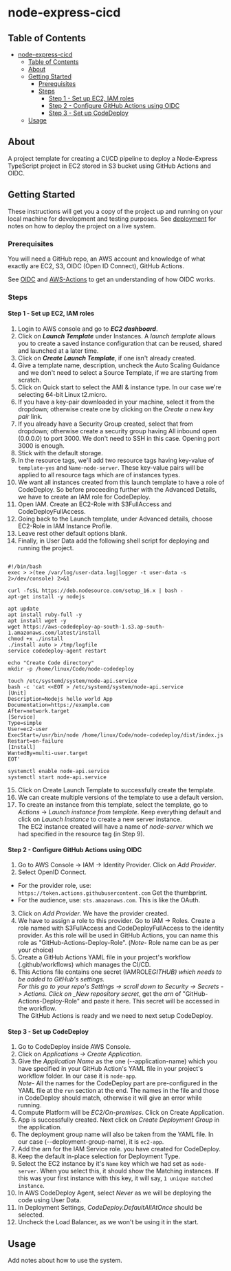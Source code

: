 # node-express-cicd

## Table of Contents

- [node-express-cicd](#node-express-cicd)
	- [Table of Contents](#table-of-contents)
	- [About ](#about-)
	- [Getting Started ](#getting-started-)
		- [Prerequisites](#prerequisites)
		- [Steps ](#steps-)
			- [Step 1 - Set up EC2, IAM roles](#step-1---set-up-ec2-iam-roles)
			- [Step 2 - Configure GitHub Actions using OIDC](#step-2---configure-github-actions-using-oidc)
			- [Step 3 - Set up CodeDeploy](#step-3---set-up-codedeploy)
	- [Usage ](#usage-)

## About <a name = "about"></a>

A project template for creating a CI/CD pipeline to deploy a Node-Express TypeScript project in EC2 stored in S3 bucket using GitHub Actions and OIDC.

## Getting Started <a name = "getting_started"></a>

These instructions will get you a copy of the project up and running on your local machine for development and testing purposes. See [deployment](#deployment) for notes on how to deploy the project on a live system.

### Prerequisites

You will need a GitHub repo, an AWS account and knowledge of what exactly are EC2, S3, OIDC (Open ID Connect), GitHub Actions.

See [OIDC](https://docs.github.com/en/actions/deployment/security-hardening-your-deployments/configuring-openid-connect-in-amazon-web-services) and [AWS-Actions](https://github.com/aws-actions/configure-aws-credentials) to get an understanding of how OIDC works.

### Steps <a name = "steps"></a>

#### Step 1 - Set up EC2, IAM roles

1. Login to AWS console and go to **_EC2 dashboard_**.
2. Click on **_Launch Template_** under Instances. A _launch template_ allows you to create a saved instance configuration that can be reused, shared and launched at a later time.
3. Click on **_Create Launch Template_**, if one isn't already created.
4. Give a template name, description, uncheck the Auto Scaling Guidance and we don't need to select a Source Template, if we are starting from scratch.
5. Click on Quick start to select the AMI & instance type. In our case we're selecting 64-bit Linux t2.micro.
6. If you have a key-pair downloaded in your machine, select it from the dropdown; otherwise create one by clicking on the _Create a new key pair_ link.
7. If you already have a Security Group created, select that from dropdown; otherwise create a security group having All inbound open (0.0.0.0) to port 3000. We don't need to SSH in this case. Opening port 3000 is enough.
8. Stick with the default storage.
9. In the resource tags, we'll add two resource tags having key-value of `template`-`yes` and `Name`-`node-server`. These key-value pairs will be applied to all resource tags which are of instances types.
10. We want all instances created from this launch template to have a role of CodeDeploy. So before proceeding further with the Advanced Details, we have to create an IAM role for CodeDeploy.
11. Open IAM. Create an EC2-Role with S3FullAccess and CodeDeployFullAccess.
12. Going back to the Launch template, under Advanced details, choose EC2-Role in IAM Instance Profile.
13. Leave rest other default options blank.
14. Finally, in User Data add the following shell script for deploying and running the project.

```shell

#!/bin/bash
exec > >(tee /var/log/user-data.log|logger -t user-data -s 2>/dev/console) 2>&1

curl -fsSL https://deb.nodesource.com/setup_16.x | bash -
apt-get install -y nodejs

apt update
apt install ruby-full -y
apt install wget -y
wget https://aws-codedeploy-ap-south-1.s3.ap-south-1.amazonaws.com/latest/install
chmod +x ./install
./install auto > /tmp/logfile
service codedeploy-agent restart

echo "Create Code directory"
mkdir -p /home/linux/Code/node-codedeploy

touch /etc/systemd/system/node-api.service
bash -c 'cat <<EOT > /etc/systemd/system/node-api.service
[Unit]
Description=Nodejs hello world App
Documentation=https://example.com
After=network.target
[Service]
Type=simple
User=ec2-user
ExecStart=/usr/bin/node /home/linux/Code/node-codedeploy/dist/index.js
Restart=on-failure
[Install]
WantedBy=multi-user.target
EOT'

systemctl enable node-api.service
systemctl start node-api.service
```

15. Click on Create Launch Template to successfully create the template.
16. We can create multiple versions of the template to use a default version.
17. To create an instance from this template, select the template, go to _Actions_ -> _Launch instance from template_. Keep everything default and click on _Launch Instance_ to create a new server instance. <br />
    The EC2 instance created will have a name of _node-server_ which we had specified in the resource tag (in Step 9).

#### Step 2 - Configure GitHub Actions using OIDC

1. Go to AWS Console -> IAM -> Identity Provider. Click on _Add Provider_.
2. Select OpenID Connect.

- For the provider role, use: `https://token.actions.githubusercontent.com`
  Get the thumbprint.
- For the audience, use: `sts.amazonaws.com`. This is like the OAuth.

3. Click on _Add Provider_. We have the provider created.
4. We have to assign a role to this provider. Go to IAM -> Roles. Create a role named with S3FullAccess and CodeDeployFullAccess to the identity provider. As this role will be used in GitHub Actions, you can name this role as "GitHub-Actions-Deploy-Role". (_Note-_ Role name can be as per your choice)
5. Create a GitHub Actions YAML file in your project's workflow (.github/workflows) which manages the CI/CD.
6. This Actions file contains one secret (IAMROLE*GITHUB) which needs to be added to GitHub's settings.<br /> For this go to your repo's Settings -> scroll down to Security -> Secrets -> Actions. Click on \_New repository secret*, get the _arn_ of "GitHub-Actions-Deploy-Role" and paste it here. This secret will be accessed in the workflow.<br />
   The GitHub Actions is ready and we need to next setup CodeDeploy.

#### Step 3 - Set up CodeDeploy

1. Go to CodeDeploy inside AWS Console.
2. Click on _Applications -> Create Application_.
3. Give the _Application Name_ as the one (--application-name) which you have specified in your GitHub Action's YAML file in your project's workflow folder. In our case it is `node-app`. <br />
   _Note-_ All the names for the CodeDeploy part are pre-configured in the YAML file at the `run` section at the end. The names in the file and those in CodeDeploy should match, otherwise it will give an error while running.
4. Compute Platform will be _EC2/On-premises_. Click on Create Application.
5. App is successfully created. Next click on _Create Deployment Group_ in the application.
6. The deployment group name will also be taken from the YAML file. In our case (--deployment-group-name), it is `ec2-app`.
7. Add the arn for the IAM Service role. you have created for CodeDeploy.
8. Keep the default in-place selection for Deployment Type.
9. Select the EC2 instance by it's `Name` key which we had set as `node-server`. When you select this, it should show the Matching instances. If this was your first instance with this key, it will say, `1 unique matched instance`.
10. In AWS CodeDeploy Agent, select _Never_ as we will be deploying the code using User Data.
11. In Deployment Settings, _CodeDeploy.DefaultAllAtOnce_ should be selected.
12. Uncheck the Load Balancer, as we won't be using it in the start.

## Usage <a name = "usage"></a>

Add notes about how to use the system.
